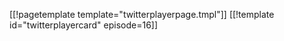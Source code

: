 [[!pagetemplate template="twitterplayerpage.tmpl"]]
[[!template id="twitterplayercard" episode=16]]
